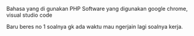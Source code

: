 
Bahasa yang di gunakan PHP
Software yang digunakan google chrome, visual studio code

Baru beres no 1 soalnya gk ada waktu mau ngerjain lagi soalnya kerja.
